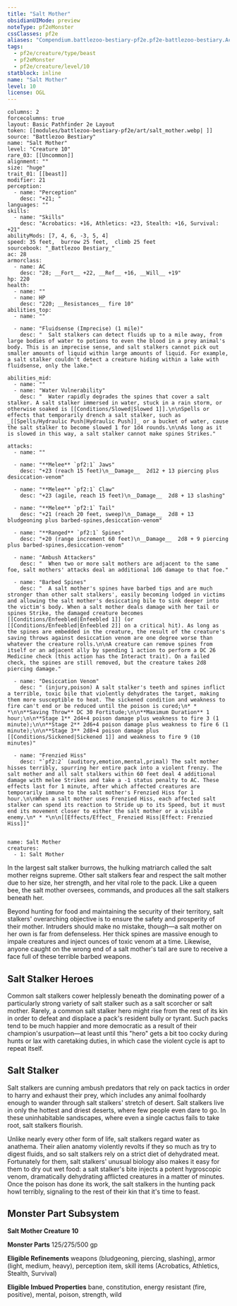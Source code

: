 ```yaml
---
title: "Salt Mother"
obsidianUIMode: preview
noteType: pf2eMonster
cssClasses: pf2e
aliases: "Compendium.battlezoo-bestiary-pf2e.pf2e-battlezoo-bestiary.Actor.haDbS4IJgfWdIpbK" 
tags:
  - pf2e/creature/type/beast
  - pf2eMonster
  - pf2e/creature/level/10
statblock: inline
name: "Salt Mother"
level: 10
license: OGL
---
```


```statblock
columns: 2
forcecolumns: true
layout: Basic Pathfinder 2e Layout
token: [[modules/battlezoo-bestiary-pf2e/art/salt_mother.webp| ]]
source: "Battlezoo Bestiary"
name: "Salt Mother"
level: "Creature 10"
rare_03: [[Uncommon]]
alignment: ""
size: "huge"
trait_01: [[beast]]
modifier: 21
perception:
  - name: "Perception"
    desc: "+21; "
languages: ""
skills:
  - name: "Skills"
    desc: "Acrobatics: +16, Athletics: +23, Stealth: +16, Survival: +21"
abilityMods: [7, 4, 6, -3, 5, 4]
speed: 35 feet,  burrow 25 feet,  climb 25 feet
sourcebook: "_Battlezoo Bestiary_"
ac: 28
armorclass:
  - name: AC
    desc: "28; __Fort__ +22, __Ref__ +16, __Will__ +19"
hp: 220
health:
  - name: ""
  - name: HP
    desc: "220; __Resistances__ fire 10"
abilities_top:
  - name: ""

  - name: "Fluidsense (Imprecise) (1 mile)"
    desc: "  Salt stalkers can detect fluids up to a mile away, from large bodies of water to potions to even the blood in a prey animal's body. This is an imprecise sense, and salt stalkers cannot pick out smaller amounts of liquid within large amounts of liquid. For example, a salt stalker couldn't detect a creature hiding within a lake with fluidsense, only the lake."

abilities_mid:
  - name: ""
  - name: "Water Vulnerability"
    desc: "  Water rapidly degrades the spines that cover a salt stalker. A salt stalker immersed in water, stuck in a rain storm, or otherwise soaked is [[Conditions/Slowed|Slowed 1]].\n\nSpells or effects that temporarily drench a salt stalker, such as _[[Spells/Hydraulic Push|Hydraulic Push]]_ or a bucket of water, cause the salt stalker to become slowed 1 for 1d4 rounds.\n\nAs long as it is slowed in this way, a salt stalker cannot make spines Strikes."

attacks:
  - name: ""

  - name: "**Melee** `pf2:1` Jaws"
    desc: "+23 (reach 15 feet)\n__Damage__  2d12 + 13 piercing plus desiccation-venom"

  - name: "**Melee** `pf2:1` Claw"
    desc: "+23 (agile, reach 15 feet)\n__Damage__  2d8 + 13 slashing"

  - name: "**Melee** `pf2:1` Tail"
    desc: "+21 (reach 20 feet, sweep)\n__Damage__  2d8 + 13 bludgeoning plus barbed-spines,desiccation-venom"

  - name: "**Ranged** `pf2:1` Spines"
    desc: "+20 (range increment 60 feet)\n__Damage__  2d8 + 9 piercing plus barbed-spines,desiccation-venom"

  - name: "Ambush Attackers"
    desc: "  When two or more salt mothers are adjacent to the same foe, salt mothers' attacks deal an additional 1d6 damage to that foe."

  - name: "Barbed Spines"
    desc: "  A salt mother's spines have barbed tips and are much stronger than other salt stalkers', easily becoming lodged in victims and allowing the salt mother's desiccating bile to sink deeper into the victim's body. When a salt mother deals damage with her tail or spines Strike, the damaged creature becomes [[Conditions/Enfeebled|Enfeebled 1]] (or [[Conditions/Enfeebled|Enfeebled 2]] on a critical hit). As long as the spines are embedded in the creature, the result of the creature's saving throws against desiccation venom are one degree worse than whatever the creature rolls.\n\nA creature can remove spines from itself or an adjacent ally by spending 1 action to perform a DC 26 Medicine check (this action has the Interact trait). On a failed check, the spines are still removed, but the creature takes 2d8 piercing damage."

  - name: "Desiccation Venom"
    desc: " (injury,poison) A salt stalker's teeth and spines inflict a terrible, toxic bile that violently dehydrates the target, making them more susceptible to heat. The sickened condition and weakness to fire can't end or be reduced until the poison is cured;\n* * *\n\n**Saving Throw** DC 30 Fortitude;\n\n**Maximum Duration** 1 hour;\n\n**Stage 1** 2d4+4 poison damage plus weakness to fire 3 (1 minute);\n\n**Stage 2** 2d6+4 poison damage plus weakness to fire 6 (1 minute);\n\n**Stage 3** 2d8+4 poison damage plus [[Conditions/Sickened|Sickened 1]] and weakness to fire 9 (10 minutes)"

  - name: "Frenzied Hiss"
    desc: "`pf2:2` (auditory,emotion,mental,primal) The salt mother hisses terribly, spurring her entire pack into a violent frenzy. The salt mother and all salt stalkers within 60 feet deal 4 additional damage with melee Strikes and take a -1 status penalty to AC. These effects last for 1 minute, after which affected creatures are temporarily immune to the salt mother's Frenzied Hiss for 1 hour.\n\nWhen a salt mother uses Frenzied Hiss, each affected salt stalker can spend its reaction to Stride up to its Speed, but it must end its movement closer to either the salt mother or a visible enemy.\n* * *\n\n[[Effects/Effect_ Frenzied Hiss|Effect: Frenzied Hiss]]"
 
```

```encounter-table
name: Salt Mother
creatures:
  - 1: Salt Mother
```



In the largest salt stalker burrows, the hulking matriarch called the salt mother reigns supreme. Other salt stalkers fear and respect the salt mother due to her size, her strength, and her vital role to the pack. Like a queen bee, the salt mother oversees, commands, and produces all the salt stalkers beneath her.

Beyond hunting for food and maintaining the security of their territory, salt stalkers' overarching objective is to ensure the safety and prosperity of their mother. Intruders should make no mistake, though—a salt mother on her own is far from defenseless. Her thick spines are massive enough to impale creatures and inject ounces of toxic venom at a time. Likewise, anyone caught on the wrong end of a salt mother's tail are sure to receive a face full of these terrible barbed weapons.

## Salt Stalker Heroes

Common salt stalkers cower helplessly beneath the dominating power of a particularly strong variety of salt stalker such as a salt scorcher or salt mother. Rarely, a common salt stalker hero might rise from the rest of its kin in order to defeat and displace a pack's resident bully or tyrant. Such packs tend to be much happier and more democratic as a result of their champion's usurpation—at least until this "hero" gets a bit too cocky during hunts or lax with caretaking duties, in which case the violent cycle is apt to repeat itself.

## Salt Stalker

Salt stalkers are cunning ambush predators that rely on pack tactics in order to harry and exhaust their prey, which includes any animal foolhardy enough to wander through salt stalkers' stretch of desert. Salt stalkers live in only the hottest and driest deserts, where few people even dare to go. In these uninhabitable sandscapes, where even a single cactus fails to take root, salt stalkers flourish.

Unlike nearly every other form of life, salt stalkers regard water as anathema. Their alien anatomy violently revolts if they so much as try to digest fluids, and so salt stalkers rely on a strict diet of dehydrated meat. Fortunately for them, salt stalkers' unusual biology also makes it easy for them to dry out wet food: a salt stalker's bite injects a potent hygroscopic venom, dramatically dehydrating afflicted creatures in a matter of minutes. Once the poison has done its work, the salt stalkers in the hunting pack howl terribly, signaling to the rest of their kin that it's time to feast.

## Monster Part Subsystem

**Salt Mother Creature 10**

**Monster Parts** 125/275/500 gp

**Eligible Refinements** weapons (bludgeoning, piercing, slashing), armor (light, medium, heavy), perception item, skill items (Acrobatics, Athletics, Stealth, Survival)

**Eligible Imbued Properties** bane, constitution, energy resistant (fire, positive), mental, poison, strength, wild
